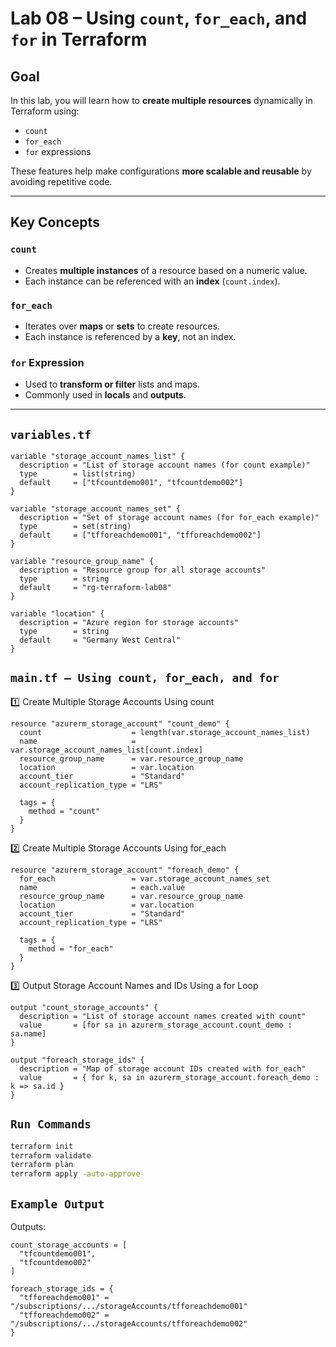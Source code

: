 # Lab 08 – Using `count`, `for_each`, and `for` in Terraform

## Goal

In this lab, you will learn how to **create multiple resources** dynamically in Terraform using:  
- `count`  
- `for_each`  
- `for` expressions  

These features help make configurations **more scalable and reusable** by avoiding repetitive code.

---

## Key Concepts

### `count`
- Creates **multiple instances** of a resource based on a numeric value.  
- Each instance can be referenced with an **index** (`count.index`).

### `for_each`
- Iterates over **maps** or **sets** to create resources.  
- Each instance is referenced by a **key**, not an index.

### `for` Expression
- Used to **transform or filter** lists and maps.  
- Commonly used in **locals** and **outputs**.

---

## `variables.tf`

```hcl
variable "storage_account_names_list" {
  description = "List of storage account names (for count example)"
  type        = list(string)
  default     = ["tfcountdemo001", "tfcountdemo002"]
}

variable "storage_account_names_set" {
  description = "Set of storage account names (for for_each example)"
  type        = set(string)
  default     = ["tfforeachdemo001", "tfforeachdemo002"]
}

variable "resource_group_name" {
  description = "Resource group for all storage accounts"
  type        = string
  default     = "rg-terraform-lab08"
}

variable "location" {
  description = "Azure region for storage accounts"
  type        = string
  default     = "Germany West Central"
}
````
## `main.tf – Using count, for_each, and for`
1️⃣ Create Multiple Storage Accounts Using count
```hcl
resource "azurerm_storage_account" "count_demo" {
  count                    = length(var.storage_account_names_list)
  name                     = var.storage_account_names_list[count.index]
  resource_group_name      = var.resource_group_name
  location                 = var.location
  account_tier             = "Standard"
  account_replication_type = "LRS"

  tags = {
    method = "count"
  }
}
````
2️⃣ Create Multiple Storage Accounts Using for_each
```hcl
resource "azurerm_storage_account" "foreach_demo" {
  for_each                 = var.storage_account_names_set
  name                     = each.value
  resource_group_name      = var.resource_group_name
  location                 = var.location
  account_tier             = "Standard"
  account_replication_type = "LRS"

  tags = {
    method = "for_each"
  }
}
````
3️⃣ Output Storage Account Names and IDs Using a for Loop
```hcl
output "count_storage_accounts" {
  description = "List of storage account names created with count"
  value       = [for sa in azurerm_storage_account.count_demo : sa.name]
}

output "foreach_storage_ids" {
  description = "Map of storage account IDs created with for_each"
  value       = { for k, sa in azurerm_storage_account.foreach_demo : k => sa.id }
}
````
## `Run Commands`
```bash
terraform init
terraform validate
terraform plan
terraform apply -auto-approve
````
## `Example Output`

Outputs:
```hcl
count_storage_accounts = [
  "tfcountdemo001",
  "tfcountdemo002"
]

foreach_storage_ids = {
  "tfforeachdemo001" = "/subscriptions/.../storageAccounts/tfforeachdemo001"
  "tfforeachdemo002" = "/subscriptions/.../storageAccounts/tfforeachdemo002"
}
````

